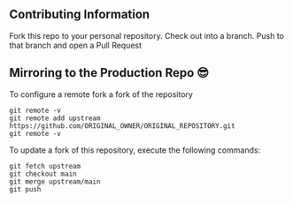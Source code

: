 ## Contributing Information

Fork this repo to your personal repository.
Check out into a branch.
Push to that branch and open a Pull Request

## Mirroring to the Production Repo 😎

To configure a remote fork a fork of the repository

```
git remote -v
git remote add upstream https://github.com/ORIGINAL_OWNER/ORIGINAL_REPOSITORY.git
git remote -v
```

To update a fork of this repository, execute the following commands:

```
git fetch upstream
git checkout main
git merge upstream/main
git push
```
